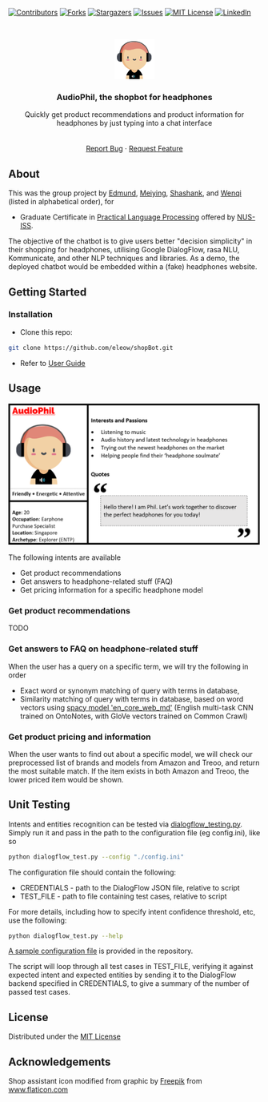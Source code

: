 [![Contributors][contributors-shield]][contributors-url]
[![Forks][forks-shield]][forks-url]
[![Stargazers][stars-shield]][stars-url]
[![Issues][issues-shield]][issues-url]
[![MIT License][license-shield]][license-url]
[![LinkedIn][linkedin-shield]][linkedin-url]

<!-- PROJECT LOGO -->
<br />
<p align="center">
  <a href="https://github.com/eleow/shopBot">
    <img src="_misc/logo.png" alt="Logo" width="80" height="80">
  </a>

  <h3 align="center">AudioPhil, the shopbot for headphones</h3>

  <p align="center">
    Quickly get product recommendations and product information for headphones by just typing into a chat interface
    <br />
    <br />
    <br />
    <a href="https://github.com/eleow/shopBot/issues">Report Bug</a>
    ·
    <a href="https://github.com/eleow/shopBot/issues">Request Feature</a>
  </p>
</p>

## About

This was the group project by <a href="https://github.com/eleow">Edmund</a>, <a href="https://github.com/gitacct1800">Meiying</a>, <a href="https://github.com/Shashankwer">Shashank</a>, and <a href="https://github.com/Quinceyyy">Wenqi</a> (listed in alphabetical order), for

* Graduate Certificate in [Practical Language Processing](https://www.iss.nus.edu.sg/stackable-certificate-programmes/business-analytics/graduate-certificate-in-practical-language-processing") offered by [NUS-ISS](https://www.iss.nus.edu.sg "Institute of Systems Science, National University of Singapore").

The objective of the chatbot is to give users better "decision simplicity" in their shopping for headphones, utilising Google DialogFlow, rasa NLU, Kommunicate, and other NLP techniques and libraries. As a demo, the deployed chatbot would be embedded within a (fake) headphones website.




## Getting Started

### Installation

* Clone this repo:

```sh
git clone https://github.com/eleow/shopBot.git
```

* Refer to [User Guide](https://github.com/eleow/shopBot/blob/master/docs/User%20Guide.docx)

## Usage

![ShopBot](/_misc/persona.png?raw=true&s=100)


The following intents are available

* Get product recommendations
* Get answers to headphone-related stuff (FAQ)
* Get pricing information for a specific headphone model

### Get product recommendations

TODO

### Get answers to FAQ on headphone-related stuff

When the user has a query on a specific term, we will try the following in order

* Exact word or synonym matching of query with terms in database,
* Similarity matching of query with terms in database, based on word vectors using [spacy model 'en_core_web_md'](https://spacy.io/models/en#en_core_web_md) (English multi-task CNN trained on OntoNotes, with GloVe vectors trained on Common Crawl)


### Get product pricing and information

When the user wants to find out about a specific model, we will check our preprocessed list of brands and models from Amazon and Treoo, and return the most suitable match. If the item exists in both Amazon and Treoo, the lower priced item would be shown.

## Unit Testing

Intents and entities recognition can be tested via [dialogflow_testing.py](https://github.com/eleow/shopBot/blob/master/SystemCode/DialogFlow/unit_testing/dialogflow_testing.py). Simply run it and pass in the path to the configuration file (eg config.ini), like so

```bash
python dialogflow_test.py --config "./config.ini"
```

The configuration file should contain the following:

* CREDENTIALS - path to the DialogFlow JSON file, relative to script
* TEST_FILE - path to file containing test cases, relative to script


For more details, including how to specify intent confidence threshold, etc, use the following:

```bash
python dialogflow_test.py --help
```


[A sample configuration file](https://github.com/eleow/shopBot/blob/master/SystemCode/DialogFlow/unit_testing/config.ini.sample) is provided in the repository.

The script will loop through all test cases in TEST_FILE, verifying it against expected intent and expected entities by sending it to the DialogFlow backend specified in CREDENTIALS, to give a summary of the number of passed test cases.

## License

Distributed under the [MIT License](LICENSE)

## Acknowledgements


Shop assistant icon modified from graphic by <a href="https://www.flaticon.com/authors/freepik" title="Freepik">Freepik</a> from <a href="https://www.flaticon.com/" title="Flaticon"> www.flaticon.com</a>


<!-- MARKDOWN LINKS & IMAGES -->
<!-- https://www.markdownguide.org/basic-syntax/#reference-style-links -->
[contributors-shield]: https://img.shields.io/github/contributors/eleow/shopBot
[contributors-url]: https://github.com/eleow/shopBot/graphs/contributors
[forks-shield]: https://img.shields.io/github/forks/eleow/shopBot
[forks-url]: https://github.com/eleow/shopBot/network/members
[stars-shield]: https://img.shields.io/github/stars/eleow/shopBot
[stars-url]: https://github.com/eleow/shopBot/stargazers
[issues-shield]: https://img.shields.io/github/issues/eleow/shopBot
[issues-url]: https://github.com/eleow/shopBot/issues
[license-shield]: https://img.shields.io/github/license/eleow/shopBot
[license-url]: https://github.com/eleow/shopBot/blob/master/LICENSE
[linkedin-shield]: https://img.shields.io/badge/-LinkedIn-black.svg?style=flat-square&logo=linkedin&colorB=555
[linkedin-url]: https://linkedin.com/in/edmundleow
[product-screenshot]: images/screenshot.png

